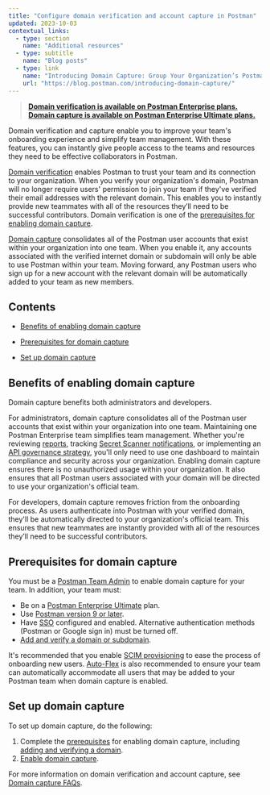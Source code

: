 ```yaml
---
title: "Configure domain verification and account capture in Postman"
updated: 2023-10-03
contextual_links:
  - type: section
    name: "Additional resources"
  - type: subtitle
    name: "Blog posts"
  - type: link
    name: "Introducing Domain Capture: Group Your Organization’s Postman Users into a Single Team"
    url: "https://blog.postman.com/introducing-domain-capture/"
---
```


> **[Domain verification is available on Postman Enterprise plans. Domain capture is available on Postman Enterprise Ultimate plans.](https://www.postman.com/pricing)**

Domain verification and capture enable you to improve your team's onboarding experience and simplify team management. With these features, you can instantly give people access to the teams and resources they need to be effective collaborators in Postman.

[Domain verification](/docs/administration/domain-verification-and-capture/add-and-verify-a-domain/) enables Postman to trust your team and its connection to your organization. When you verify your organization's domain, Postman will no longer require users' permission to join your team if they've verified their email addresses with the relevant domain. This enables you to instantly provide new teammates with all of the resources they’ll need to be successful contributors. Domain verification is one of the [prerequisites for enabling domain capture](#prerequisites-for-domain-capture).

[Domain capture](/docs/administration/domain-verification-and-capture/enable-domain-capture/) consolidates all of the Postman user accounts that exist within your organization into one team. When you enable it, any accounts associated with the verified internet domain or subdomain will only be able to use Postman within your team. Moving forward, any Postman users who sign up for a new account with the relevant domain will be automatically added to your team as new members.

## Contents

* [Benefits of enabling domain capture](#benefits-of-enabling-domain-capture)

* [Prerequisites for domain capture](#prerequisites-for-domain-capture)

* [Set up domain capture](#set-up-domain-capture)

## Benefits of enabling domain capture

Domain capture benefits both administrators and developers.

For administrators, domain capture consolidates all of the Postman user accounts that exist within your organization into one team. Maintaining one Postman Enterprise team simplifies team management. Whether you're reviewing [reports](/docs/reports/reports-overview/), tracking [Secret Scanner notifications](/docs/administration/token-scanner/), or implementing an [API governance strategy](/docs/api-governance/api-governance-overview/), you'll only need to use one dashboard to maintain compliance and security across your organization. Enabling domain capture ensures there is no unauthorized usage within your organization. It also ensures that all Postman users associated with your domain will be directed to use your organization's official team.

For developers, domain capture removes friction from the onboarding process. As users authenticate into Postman with your verified domain, they'll be automatically directed to your organization's official team. This ensures that new teammates are instantly provided with all of the resources they’ll need to be successful contributors.

## Prerequisites for domain capture

You must be a [Postman Team Admin](/docs/collaborating-in-postman/roles-and-permissions/#team-roles) to enable domain capture for your team. In addition, your team must:

* Be on a [Postman Enterprise Ultimate](https://www.postman.com/pricing) plan.
* Use [Postman version 9 or later](/docs/administration/enterprise/managing-enterprise-deployment/).
* Have [SSO](/docs/administration/sso/admin-sso/) configured and enabled. Alternative authentication methods (Postman or Google sign in) must be turned off.
* [Add and verify a domain or subdomain](/docs/administration/domain-verification-and-capture/add-and-verify-a-domain/).

It's recommended that you enable [SCIM provisioning](/docs/administration/scim-provisioning/scim-provisioning-overview/) to ease the process of onboarding new users. [Auto-Flex](/docs/administration/billing/#using-auto-flex) is also recommended to ensure your team can automatically accommodate all users that may be added to your Postman team when domain capture is enabled.

## Set up domain capture

To set up domain capture, do the following:

1. Complete the [prerequisites](#prerequisites-for-domain-capture) for enabling domain capture, including [adding and verifying a domain](/docs/administration/domain-verification-and-capture/add-and-verify-a-domain/).
1. [Enable domain capture](/docs/administration/domain-verification-and-capture/enable-domain-capture/).

For more information on domain verification and account capture, see [Domain capture FAQs](/docs/administration/domain-verification-and-capture/domain-capture-faqs/).
